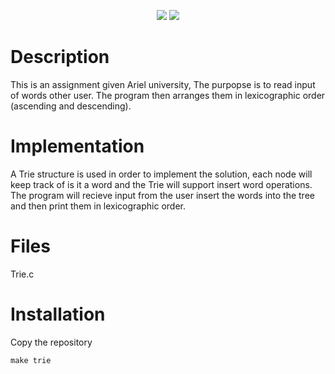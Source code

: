 
<p align="center">
  <img src="https://i.ibb.co/9q6VHyL/title.png" />
  <img src="https://upload.wikimedia.org/wikipedia/commons/thumb/b/be/Trie_example.svg/500px-Trie_example.svg.png" />
</p>


# Description

This is an assignment given Ariel university, The purpopse is to read input of words other user.
The program then arranges them in lexicographic order (ascending and descending).

# Implementation

A Trie structure is used in order to implement the solution, each node will keep track of is it a word
and the Trie will support insert word operations. 
The program will recieve input from the user insert the words into the tree and then print them in lexicographic order.

# Files

Trie.c

# Installation

Copy the repository 

```
make trie
```

